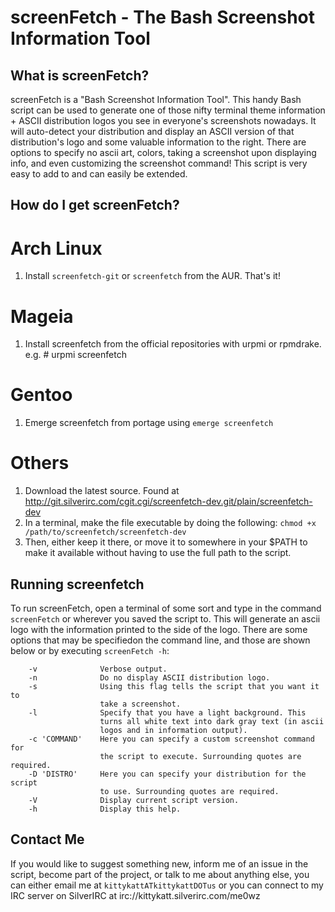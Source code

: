 screenFetch - The Bash Screenshot Information Tool
===============

What is screenFetch?
---------------------

screenFetch is a "Bash Screenshot Information Tool". This handy Bash 
script can be used to generate one of those nifty terminal theme 
information + ASCII distribution logos you see in everyone's screenshots
nowadays. It will auto-detect your distribution and display an ASCII
version of that distribution's logo and some valuable information to the
right. There are options to specify no ascii art, colors, taking a
screenshot upon displaying info, and even customizing the screenshot
command! This script is very easy to add to and can easily be extended.


How do I get screenFetch?
---------------------
Arch Linux
============
1. Install `screenfetch-git` or `screenfetch` from the AUR. That's it!

Mageia
===========
1. Install screenfetch from the official repositories with urpmi or rpmdrake.
   e.g. # urpmi screenfetch

Gentoo
===========
1. Emerge screenfetch from portage using `emerge screenfetch`

Others
===========
1. Download the latest source. Found at http://git.silverirc.com/cgit.cgi/screenfetch-dev.git/plain/screenfetch-dev
2. In a terminal, make the file executable by doing the following: `chmod +x /path/to/screenfetch/screenfetch-dev`
3. Then, either keep it there, or move it to somewhere in your $PATH to make it available without having to use the full path to the script.


Running screenfetch
------------------------

To run screenFetch, open a terminal of some sort and type in the command `screenFetch`
or wherever you saved the script to. This will generate an ascii logo with the 
information printed to the side of the logo. There are some options that may be
specifiedon the command line, and those are shown below or by executing `screenFetch -h`:

        -v              Verbose output.
        -n              Do no display ASCII distribution logo.
        -s              Using this flag tells the script that you want it to
                        take a screenshot.
        -l              Specify that you have a light background. This 
                        turns all white text into dark gray text (in ascii
                        logos and in information output).
        -c 'COMMAND'    Here you can specify a custom screenshot command for
                        the script to execute. Surrounding quotes are required.
        -D 'DISTRO'     Here you can specify your distribution for the script
                        to use. Surrounding quotes are required.
        -V              Display current script version.
        -h              Display this help.


Contact Me
------------------------
If you would like to suggest something new, inform me of an issue in the
script, become part of the project, or talk to me about anything else,
you can either email me at `kittykattATkittykattDOTus` or you can connect
to my IRC server on SilverIRC at irc://kittykatt.silverirc.com/me0wz
